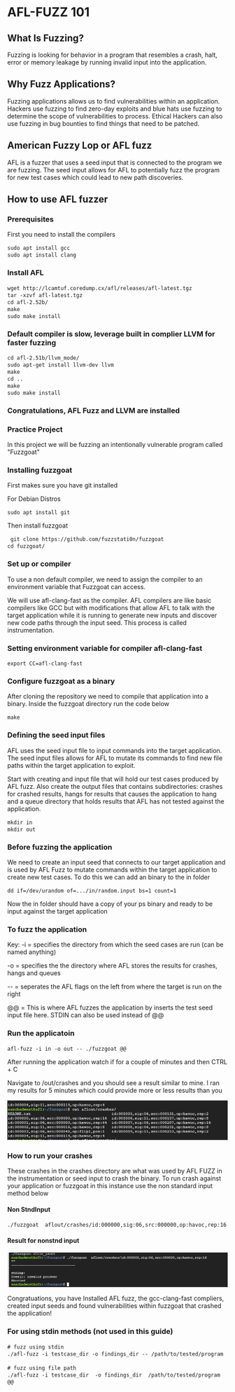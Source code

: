 # AFL-FUZZ 101

## What Is Fuzzing?
<p>
Fuzzing is looking for behavior in a program that resembles a crash, halt, error or memory leakage by running invalid input into the application.
</p>


## Why Fuzz Applications?

<p>
 Fuzzing applications allows us to find vulnerabilities within an application. Hackers use fuzzing to find zero-day exploits and blue hats use fuzzing to determine the scope of vulnerabilities to process. Ethical Hackers can also use fuzzing in bug bounties to find things that need to be patched.
</p>


## American Fuzzy Lop or AFL fuzz

<p>
AFL is a fuzzer that uses a seed input that is connected to the program we are fuzzing. The seed input allows for AFL to potentially fuzz the program for new test cases which could lead to new path discoveries. 
</p>

## How to use AFL fuzzer

### Prerequisites 

<p> First you need to install the compilers</p>

```
sudo apt install gcc
sudo apt install clang
```
  
### Install AFL

```
wget http://lcamtuf.coredump.cx/afl/releases/afl-latest.tgz
tar -xzvf afl-latest.tgz
cd afl-2.52b/
make
sudo make install
```
### Default compiler is slow, leverage built in complier LLVM for faster fuzzing

```
cd afl-2.51b/llvm_mode/
sudo apt-get install llvm-dev llvm
make
cd ..
make
sudo make install
```

### Congratulations, AFL Fuzz and LLVM are installed

### Practice Project
<p>
  In this project we will be fuzzing an intentionally vulnerable program called "Fuzzgoat"
</p>
  
### Installing fuzzgoat

<p>
  First makes sure you have git installed 
</p>

 <p>
 For Debian Distros
 </p>
 
 ```
 sudo apt install git
 ```
 <p>Then install fuzzgoat</p>
  
 ```
  git clone https://github.com/fuzzstati0n/fuzzgoat
cd fuzzgoat/
 ```

### Set up or compiler
<p> 
  To use a non default compiler, we need to assign the compiler to an environment variable that Fuzzgoat can access.
  
We will use afl-clang-fast as the compiler. AFL compilers are like basic compilers like GCC but with modifications that allow AFL to talk with the target application while it is running to generate new inputs and discover new code paths through the input seed. This process is called instrumentation.
</p>

### Setting environment variable for compiler afl-clang-fast
```
export CC=afl-clang-fast
```
### Configure fuzzgoat as a binary
<p>
After cloning the repository we need to compile that application into a binary. Inside the fuzzgoat directory run the code below
</p>

```
make
```
### Defining the seed input files

<p> 
 AFL uses the seed input file to input commands into the target application. The seed input files allows for AFL to mutate its commands to find new file paths within the target application to exploit.
</p>

<p> Start with creating and input file that will hold our test cases produced by AFL fuzz. Also create the output files that contains subdirectories: crashes for crashed results, hangs for results that causes the application to hang and a queue directory that holds results that AFL has not tested against the application. 
</p>

```
mkdir in
mkdir out

```
### Before fuzzing the application
<p>
 We need to create an input seed that connects to our target application and is used by AFL Fuzz to  mutate commands within the target application to create new test cases. To do this we can add an binary to the in folder
</p>

```
dd if=/dev/urandom of=.../in/random.input bs=1 count=1
```
<p>
 
Now the in folder should have a copy of your ps binary and ready to be input against the target application
</p>

### To fuzz the application
<p>
 Key:
 -i = specifies the directory from which the seed cases are run  (can be named anything)
 
 -o = specifies the the directory where AFL stores the results for crashes, hangs and queues
 
 -- = seperates the AFL flags on the left from where the target is run on the right
 
@@ = This is where AFL fuzzes the application by inserts the test seed input file here. STDIN can also be used instead of @@
</p>

### Run the applicatoin
```
afl-fuzz -i in -o out -- ./fuzzgoat @@
```
<p>
After running the application watch if for a couple of minutes and then CTRL + C
 
Navigate to /out/crashes and you should see a result similar to mine. I ran my results for 5 minutes which could provide more or less results than you
</p>

![Results](https://github.com/sascha47/AFL_fuzz/blob/main/Crashes.PNG?raw=true)

### How to run your crashes

<p>
 
These crashes in the crashes directory are what was used by AFL FUZZ in the instrumentation or seed input to crash the binary. To run crash against your application or fuzzgoat in this instance use the non standard input method below
 
</p>
  
#### Non StndInput
```
./fuzzgoat  aflout/crashes/id:000000,sig:06,src:000000,op:havoc,rep:16
```

#### Result for nonstnd input
![Result](https://github.com/sascha47/AFL_fuzz/blob/main/NON_stnd_input.PNG?raw=true)

<p> 
 
Congratuations, you have Installed AFL fuzz, the gcc-clang-fast compliers, created input seeds and found vulnerabilities within fuzzgoat that crashed the application!
</p>

### For using stdin methods (not used in this guide)
```
# fuzz using stdin
./afl-fuzz -i testcase_dir -o findings_dir -- /path/to/tested/program

# fuzz using file path
./afl-fuzz -i testcase_dir  -o findings_dir  /path/to/tested/program @@
```
